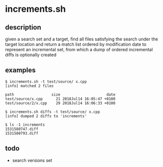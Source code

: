 # increments.sh

## description
given a search set and a target, find all files satisfying the search under the target location and return a match list ordered by modification date to represent an incremental set, from which a dump of ordered incremental diffs is optionally created

## examples
```
$ increments.sh -t test/source/ x.cpp
[info] matched 2 files

path                 size                     date
test/source/x.cpp      21 2018Jul14 16:05:47 +0100
test/source/2/x.cpp    29 2018Jul14 16:06:33 +0100
```

```
$ increments.sh diffs -t test/source/ x.cpp
[info] dumped 2 diffs to 'increments'

$ ls -1 increments
1531580747.diff
1531580793.diff
```

## todo
- search versions set

